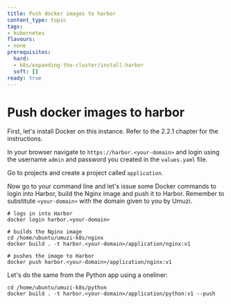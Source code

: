 ```yaml
---
title: Push docker images to harbor
content_type: topic
tags: 
- kubernetes
flavours:
- none
prerequisites:
  hard: 
  - k8s/expanding-the-cluster/install-harbor
  soft: []
ready: true
---
```


# Push docker images to harbor

First, let's install Docker on this instance. Refer to the 2.2.1 chapter for the instructions.

In your browser navigate to `https://harbor.<your-domain>` and login using the username `admin` and password you created in the `values.yaml` file.

Go to projects and create a project called `application`.

Now go to your command line and let's issue some Docker commands to login into Harbor, build the Nginx image and push it to Harbor. Remember to substitute `<your-domain>` with the domain given to you by Umuzi.

```
# logs in into Harbor
docker login harbor.<your-domain>

# builds the Nginx image
cd /home/ubuntu/umuzi-k8s/nginx
docker build . -t harbor.<your-domain>/application/nginx:v1

# pushes the image to Harbor
docker push harbor.<your-domain>/application/nginx:v1
```

Let's do the same from the Python app using a oneliner:

```
cd /home/ubuntu/umuzi-k8s/python
docker build . -t harbor.<your-domain>/application/python:v1 --push
```



